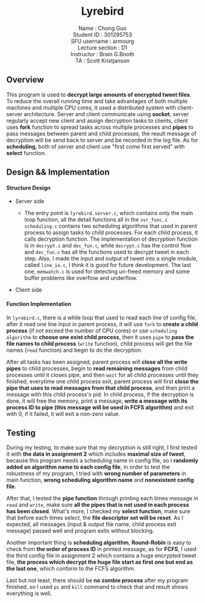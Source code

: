 <center><h1>Lyrebird</h1></center>

<center>Name            : Chong Guo</center>
<center>Student ID      : 301295753</center>
<center>SFU username    : armourg</center>
<center>Lecture section : D1</center>
<center>Instructor      : Brain G.Booth</center>
<center>TA              : Scott Kristjanson</center>

## Overview
This program is used to **decrypt large amounts of encrypted tweet files**. To reduce the overall running time and take advantages of both multiple machines and multiple CPU cores, it used a distributed system with client-server architecture. Server and client communicate using **socket**, server regularly accept new client and assign decryption tasks to clients, client uses **fork** function to spread tasks across multiple processes and **pipes** to pass messages between parent and child processes, the result message of decryption will be send back to server and be recorded in the log file. As for **scheduling**, both of server and client use "first come first served" with **select** function.

## Design && Implementation

#### Structure Design
* Server side
    * The entry point is `lyrebird.server.c`, which contains only the main loop function, all the detail functions all in the `svr_func.c` `scheduling.c` contains two scheduling algorithms that used in parent process to assign tasks to child processes. For each child process, it calls decryption function. The implementation of decryption function is in `decrypt.c` and `dec_fun.c`, while `decrypt.c` has the control flow and `dec_fun.c` has all the functions used to decrypt tweet in each step. Also, I made the input and output of tweet into a single module, called `line_io.c`, I think it is good for future development. The last one, `memwatch.c` is used for detecting un-freed memory and some buffer problems like overflow and underflow.

* Client side

#### Function Implementation
In `lyrebird.c`, there is a while loop that used to read each line of config file, after it read one line input in parent process, it will use `fork` to **create a child process** (if not exceed the number of CPU cores) or use `scheduling algorithm` to **choose one exist child process**, then it uses `pipe` to **pass the file names to child process** (`write` function), child process will get the file names (`read` function) and begin to do the decryption.

After all tasks has been assigned, parent process will **close all the write pipes** to child processes, begin to **read remaining messages** from child processes until it closes pipe, and then `wait` for all child processes until they finished, everytime one child process exit, parent process will first **close the pipe that uses to read messages from that child process**, and then print a message with this child process's pid. In child process, if the decryption is done, it will free the memory, print a message, **write a message with its process ID to pipe (this message will be used in FCFS algorithm)**  and exit with 0, if it failed, it will exit a non-zero value.

## Testing
During my testing, to make sure that my decryption is still right, I first tested it with **the data in assignment 2** which includes **maximal size of tweet**, because this program needs a scheduling name in config file, so I **randomly added an algorithm name to each config file**, in order to test the robustness of my program, I tried with **wrong number of parameters** in main function, **wrong scheduling algorithm name** and **nonexistent config file**.

After that, I tested the **pipe function** through printing each times message in `read` and `write`, make sure **all the pipes that is not used in each process has been closed**. What's more, I checked my **select function**, make sure that before each times select, the **file descriptor set will be reset**. As I expected, all messages (input & output file name, child process exit message) passed well and program exits without blocking.

Another important thing is **scheduling algorithm**, **Round-Robin** is easy to check from **the order of process ID** in printed message, as for **FCFS**, I used the third config file in assignment 2 which contains a huge encrypted tweet file, **the process which decrypt the huge file start as first one but end as the last one**, which conform to the FCFS algorithm.

Last but not least, there should be **no zombie process** after my program finished, so I used `ps` and `kill` command to check that and result shows everything is well.
